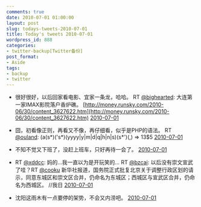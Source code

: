 ```yaml
---
comments: true
date: 2010-07-01 01:00:00
layout: post
slug: todays-tweets-2010-07-01
title: Today's tweets 2010-07-01
wordpress_id: 888
categories:
- twitter-backup[Twitter备份]
post_format:
- Aside
tags:
- backup
- twitter
---
```





  * 很好很好，以后回家看电影、宜家一条龙，哈哈。 RT [@bighearted](http://twitter.com/bighearted): 大连第一家IMAX影院落户香炉礁。  [http://money.runsky.com/2010-06/30/content_3627622.htm](http://money.runsky.com/2010-06/30/content_3627622.htm) [2010-07-01](http://twitter.com/gfrog/statuses/17478702197)





  * 囧，初看像正则，再看又不像，再仔细看，似乎是PHP的语法。 RT [@ouland](http://twitter.com/ouland): (a(s*)('s*)(yyyy|y|m|d|q|h|n|s)(s*')(,) => $1$3$5 [2010-07-01](http://twitter.com/gfrog/statuses/17478778142)





  * 不知不觉又下班了，没赶上班车，只好再待一会了。 [2010-07-01](http://twitter.com/gfrog/statuses/17481529945)





  * RT [@xddcc](http://twitter.com/xddcc): 妈的…我一直以为是开玩笑的… RT [@bzcai](http://twitter.com/bzcai): 以后没有崇文宣武了哇？RT [@cooku](http://twitter.com/cooku) 新华社报道，国务院正式批复北京关于调整行政区划的请示，同意东城区和崇文区合并，仍命名为东城区；西城区与宣武区合并，仍命名为西城区。 //我日 [2010-07-01](http://twitter.com/gfrog/statuses/17483480769)





  * 沈阳这雨木有一点要停的架势，不会又内涝吧。 [2010-07-01](http://twitter.com/gfrog/statuses/17493727331)




